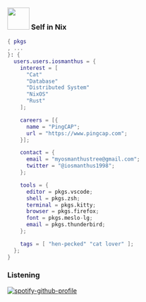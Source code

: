 ### <img src="https://media.giphy.com/media/VgCDAzcKvsR6OM0uWg/giphy.gif" width="50"> Self in Nix
```nix
{ pkgs
, ...
}: {
  users.users.iosmanthus = {
    interest = [
      "Cat"
      "Database"
      "Distributed System"
      "NixOS"
      "Rust"
    ];

    careers = [{
      name = "PingCAP";
      url = "https://www.pingcap.com";
    }];

    contact = {
      email = "myosmanthustree@gmail.com";
      twitter = "@iosmanthus1998";
    };

    tools = {
      editor = pkgs.vscode;
      shell = pkgs.zsh;
      terminal = pkgs.kitty;
      browser = pkgs.firefox;
      font = pkgs.meslo-lg;
      email = pkgs.thunderbird;
    };

    tags = [ "hen-pecked" "cat lover" ];
  };
}
```
### Listening
[![spotify-github-profile](https://spotify-github-profile.kittinanx.com/api/view?uid=myosmanthus&cover_image=true&theme=novatorem&show_offline=false&background_color=121212&interchange=false)](https://github.com/kittinan/spotify-github-profile)